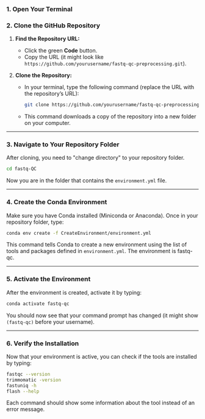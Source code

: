 
### 1. Open Your Terminal

### 2. Clone the GitHub Repository

1. **Find the Repository URL:**
   - Click the green **Code** button.
   - Copy the URL (it might look like `https://github.com/yourusername/fastq-qc-preprocessing.git`).

2. **Clone the Repository:**
   - In your terminal, type the following command (replace the URL with the repository’s URL):

     ```bash
     git clone https://github.com/yourusername/fastq-qc-preprocessing.git
     ```

   - This command downloads a copy of the repository into a new folder on your computer.

---

### 3. Navigate to Your Repository Folder

After cloning, you need to "change directory" to your repository folder.

```bash
cd fastq-QC
```

Now you are in the folder that contains the `environment.yml` file.

---

### 4. Create the Conda Environment

Make sure you have Conda installed (Miniconda or Anaconda). Once in your repository folder, type:

```bash
conda env create -f CreateEnvironment/environment.yml
```

This command tells Conda to create a new environment using the list of tools and packages defined in `environment.yml`. The environment is fastq-qc.

---

### 5. Activate the Environment

After the environment is created, activate it by typing:

```bash
conda activate fastq-qc
```

You should now see that your command prompt has changed (it might show `(fastq-qc)` before your username).

---

### 6. Verify the Installation

Now that your environment is active, you can check if the tools are installed by typing:

```bash
fastqc --version
trimmomatic -version
fastuniq -h
flash --help
```

Each command should show some information about the tool instead of an error message.
